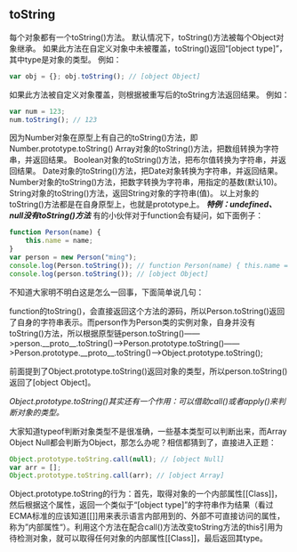 ## toString

每个对象都有一个toString()方法。
默认情况下，toString()方法被每个Object对象继承。
如果此方法在自定义对象中未被覆盖，toString()返回“[object type]”，其中type是对象的类型。
例如：

```javascript
var obj = {}; obj.toString(); // [object Object]
```
如果此方法被自定义对象覆盖，则根据被重写后的toString方法返回结果。
例如：
```javascript
var num = 123;
num.toString(); // 123
```
因为Number对象在原型上有自己的toString()方法，即Number.prototype.toString()
Array对象的toString()方法，把数组转换为字符串，并返回结果。
Boolean对象的toString()方法，把布尔值转换为字符串，并返回结果。
Date对象的toString()方法，把Date对象转换为字符串，并返回结果。
Number对象的toString()方法，把数字转换为字符串，用指定的基数(默认10)。
String对象的toString()方法，返回String对象的字符串(值)。
以上对象的toString()方法都是在自身原型上，也就是prototype上。
__*特例：undefined、null没有toString()方法*__
有的小伙伴对于function会有疑问，如下面例子：

```javascript
function Person(name) {
	this.name = name;
}
var person = new Person("ming");
console.log(Person.toString()); // function Person(name) { this.name = name; }
console.log(person.toString()); // [object Object]
```
不知道大家明不明白这是怎么一回事，下面简单说几句：

function的toString()，会直接返回这个方法的源码，所以Person.toString()返回了自身的字符串表示。而person作为Person类的实例对象，自身并没有toString()方法，所以根据原型链person.toString()——>person.\_\_proto\_\_.toString()——>Person.prototype.toString()——>Person.prototype.\_\_proto\_\_.toString()——>Object.prototype.toString();

前面提到了Object.prototype.toString()返回对象的类型，所以person.toString()返回了[object Object]。

*Object.prototype.toString()其实还有一个作用：可以借助call()或者apply()来判断对象的类型。*

大家知道typeof判断对象类型不是很准确，一些基本类型可以判断出来，而Array Object Null都会判断为Object，那怎么办呢？相信都猜到了，直接进入正题：
```javascript
Object.prototype.toString.call(null); // [object Null]
var arr = [];
Object.prototype.toString.call(arr); // [object Array]
```
Object.prototype.toString的行为：首先，取得对象的一个内部属性[[Class]]，然后根据这个属性，返回一个类似于“[object type]”的字符串作为结果（看过ECMA标准的应该知道[[]]用来表示语言内部用到的、外部不可直接访问的属性，称为”内部属性“）。利用这个方法在配合call()方法改变toString方法的this引用为待检测对象，就可以取得任何对象的内部属性[[Class]]，最后返回其type。